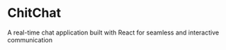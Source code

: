 # ChitChat
A real-time chat application built with React for seamless and interactive communication
